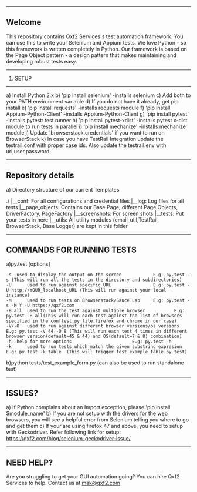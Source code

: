 --------
Welcome
--------
This repository contains Qxf2 Services's test automation framework. You can use this to write your Selenium and Appium tests. We love Python - so this framework is written completely in Python. Our framework is based on the Page Object pattern - a design pattern that makes maintaining and developing robust tests easy. 



---------
1. SETUP
---------
a) Install Python 2.x
b) 'pip install selenium' -installs selenium 
c) Add both to your PATH environment variable
d) If you do not have it already, get pip install
e) 'pip install requests' -installs requests module
f) 'pip install Appium-Python-Client' -installs Appium-Python-Client
g) 'pip install pytest' -installs pytest: test runner
h) 'pip install pytest-xdist' -installs pytest x-dist module to run tests in parallel
i) 'pip install mechanize' -installs mechanize module
j) Update 'browserstack.credentials' if you want to run on BrowserStack
k) In case you have TestRail Integration update the testrail.conf with proper case ids. Also update the testrail.env with url,user,password.

-------------------
Repository details
-------------------
a) Directory structure of our current Templates

   ./
	|__conf: For all configurations and credential files
	|__log: Log files for all tests
	|__page_objects: Contains our Base Page, different Page Objects, DriverFactory, PageFactory
	|__screenshots: For screen shots
	|__tests: Put your tests in here
	|__utils: All utility modules (email_util,TestRail, BrowserStack, Base Logger) are kept in this folder
	
---------------------------
COMMANDS FOR RUNNING TESTS
---------------------------

a)py.test [options]

	-s	used to display the output on the screen			E.g: py.test -s (This will run all the tests in the directory and subdirectories)
	-U  	used to run against specific URL				E.g: py.test -U http://YOUR_localhost_URL (This will run against your local instance)
	-M  	used to run tests on Browserstack/Sauce Lab		E.g: py.test -s -M Y -U https://qxf2.com	
	-B all	used to run the test against multiple browser 			E.g: py.test -B all(This will run each test against the list of browsers specified in the conftest.py file,firefox and chrome in our case)
	-V/-O	used to run against different browser versions/os versions	E.g: py.test -V 44 -O 8 (This will run each test 4 times in different browser version(default=45 & 44) and OS(default=7 & 8) combination)
	-h	help for more options 						E.g: py.test -h
	-k      used to run tests which match the given substring expresion 	E.g: py.test -k table  (This will trigger test_example_table.py test)
	
b)python tests/test_example_form.py (can also be used to run standalone test) 	
	
--------
ISSUES?
--------

a) If Python complains about an Import exception, please 'pip install $module_name'
b) If you are not setup with the drivers for the web browsers, you will see a helpful error from Selenium telling you where to go and get them
c) If your are using firefox 47 and above, you need to setup with Geckodriver. Refer following link for setup: https://qxf2.com/blog/selenium-geckodriver-issue/

-----------
NEED HELP?
-----------
Are you struggling to get your GUI automation going? You can hire Qxf2 Services to help. Contact us at mak@qxf2.com